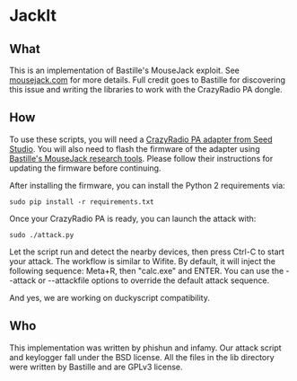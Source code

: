 # JackIt

## What

This is an implementation of Bastille's MouseJack exploit. See [mousejack.com](https://www.mousejack.com) for more details. Full credit goes to Bastille for discovering this issue and writing the libraries to work with the CrazyRadio PA dongle.

## How

To use these scripts, you will need a [CrazyRadio PA adapter from Seed Studio](https://www.seeedstudio.com/item_detail.html?p_id=2104). You will also need to flash the firmware of the adapter using [Bastille's MouseJack research tools](https://github.com/RFStorm/mousejack). Please follow their instructions for updating the firmware before continuing.

After installing the firmware, you can install the Python 2 requirements via:

```
sudo pip install -r requirements.txt
```

Once your CrazyRadio PA is ready, you can launch the attack with:

```
sudo ./attack.py
```

Let the script run and detect the nearby devices, then press Ctrl-C to start your attack. The workflow is similar to Wifite. By default, it will inject the following sequence: Meta+R, then "calc.exe" and ENTER. You can use the --attack or --attackfile options to override the default attack sequence.

And yes, we are working on duckyscript compatibility.

## Who

This implementation was written by phishun and infamy. Our attack script and keylogger fall under the BSD license. All the files in the lib directory were written by Bastille and are GPLv3 license.
